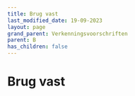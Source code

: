 ```yaml
---
title: Brug vast
last_modified_date: 19-09-2023
layout: page
grand_parent: Verkenningsvoorschriften
parent: B
has_children: false
---
```


Brug vast
=========


